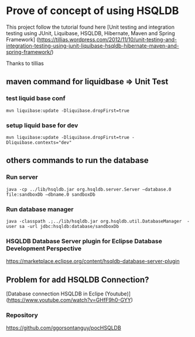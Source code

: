 # Prove of concept of using HSQLDB

This project follow the tutorial found here [Unit testing and integration testing using JUnit, Liquibase, HSQLDB, Hibernate, Maven and Spring Framework] (https://tillias.wordpress.com/2012/11/10/unit-testing-and-integration-testing-using-junit-liquibase-hsqldb-hibernate-maven-and-spring-framework/)

Thanks to tillias

## maven command for liquidbase => Unit Test

### test liquid base conf
    mvn liquibase:update -Dliquibase.dropFirst=true

### setup liquid base for dev
    mvn liquibase:update -Dliquibase.dropFirst=true -Dliquibase.contexts="dev"

## others commands to run the database

### Run server
    java -cp ../lib/hsqldb.jar org.hsqldb.server.Server –database.0 file:sandboxDb –dbname.0 sandboxDb

### Run database manager
    java -classpath .;../lib/hsqldb.jar org.hsqldb.util.DatabaseManager  -user sa -url jdbc:hsqldb:database/sandboxDb

### HSQLDB Database Server plugin for Eclipse Database Development Perspective
https://marketplace.eclipse.org/content/hsqldb-database-server-plugin

## Problem for add HSQLDB Connection?
[Database connection HSQLDB in Eclipe (Youtube)] (https://www.youtube.com/watch?v=GHfF9h0-GYY)

### Repository
https://github.com/ggorsontanguy/pocHSQLDB
